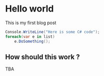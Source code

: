 # Hello world


This is my first blog post


```csharp
Console.WriteLine("Here is some C# code");
foreach(var e in list)
    e.DoSomething();
```

## How should this work ? 

TBA

